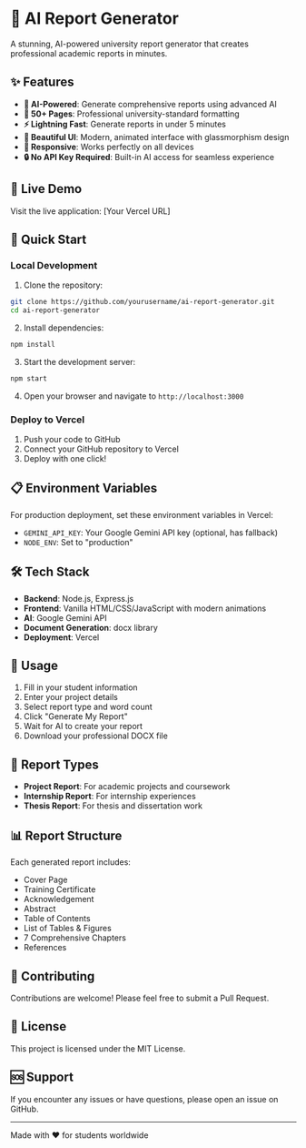 # 🚀 AI Report Generator

A stunning, AI-powered university report generator that creates professional academic reports in minutes.

## ✨ Features

- **🤖 AI-Powered**: Generate comprehensive reports using advanced AI
- **📄 50+ Pages**: Professional university-standard formatting
- **⚡ Lightning Fast**: Generate reports in under 5 minutes
- **🎨 Beautiful UI**: Modern, animated interface with glassmorphism design
- **📱 Responsive**: Works perfectly on all devices
- **🔒 No API Key Required**: Built-in AI access for seamless experience

## 🌟 Live Demo

Visit the live application: [Your Vercel URL]

## 🚀 Quick Start

### Local Development

1. Clone the repository:
```bash
git clone https://github.com/yourusername/ai-report-generator.git
cd ai-report-generator
```

2. Install dependencies:
```bash
npm install
```

3. Start the development server:
```bash
npm start
```

4. Open your browser and navigate to `http://localhost:3000`

### Deploy to Vercel

1. Push your code to GitHub
2. Connect your GitHub repository to Vercel
3. Deploy with one click!

## 📋 Environment Variables

For production deployment, set these environment variables in Vercel:

- `GEMINI_API_KEY`: Your Google Gemini API key (optional, has fallback)
- `NODE_ENV`: Set to "production"

## 🛠️ Tech Stack

- **Backend**: Node.js, Express.js
- **Frontend**: Vanilla HTML/CSS/JavaScript with modern animations
- **AI**: Google Gemini API
- **Document Generation**: docx library
- **Deployment**: Vercel

## 📖 Usage

1. Fill in your student information
2. Enter your project details
3. Select report type and word count
4. Click "Generate My Report"
5. Wait for AI to create your report
6. Download your professional DOCX file

## 🎯 Report Types

- **Project Report**: For academic projects and coursework
- **Internship Report**: For internship experiences
- **Thesis Report**: For thesis and dissertation work

## 📊 Report Structure

Each generated report includes:

- Cover Page
- Training Certificate
- Acknowledgement
- Abstract
- Table of Contents
- List of Tables & Figures
- 7 Comprehensive Chapters
- References

## 🤝 Contributing

Contributions are welcome! Please feel free to submit a Pull Request.

## 📄 License

This project is licensed under the MIT License.

## 🆘 Support

If you encounter any issues or have questions, please open an issue on GitHub.

---

Made with ❤️ for students worldwide